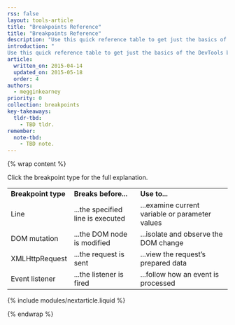 ```yaml
---
rss: false
layout: tools-article
title: "Breakpoints Reference"
title: "Breakpoints Reference"
description: "Use this quick reference table to get just the basics of the DevTools breakpoints."
introduction: "
Use this quick reference table to get just the basics of the DevTools breakpoints. "
article:
  written_on: 2015-04-14
  updated_on: 2015-05-18
  order: 4
authors:
  - megginkearney
priority: 0
collection: breakpoints
key-takeaways:
  tldr-tbd:
    - TBD tldr.
remember:
  note-tbd:
    - TBD note.
---
```

{% wrap content %}

Click the breakpoint type for the full explanation.

<table>
  <tr>
    <td><b>Breakpoint type</b></td>
    <td><b>Breaks before...</b></td>
    <td><b>Use to...</b></td>
  </tr>
  <tr>
    <td>Line</td>
    <td>...the specified line is executed</td>
    <td>...examine current variable or parameter values</td>
  </tr>
  <tr>
    <td>DOM mutation</td>
    <td>...the DOM node is modified</td>
    <td>...isolate and observe the DOM change</td>
  </tr>
  <tr>
    <td>XMLHttpRequest</td>
    <td>...the request is sent</td>
    <td>...view the request’s prepared data</td>
  </tr>
  <tr>
    <td>Event listener</td>
    <td>...the listener is fired</td>
    <td>...follow how an event is processed</td>
  </tr>
</table>

{% include modules/nextarticle.liquid %}

{% endwrap %}
